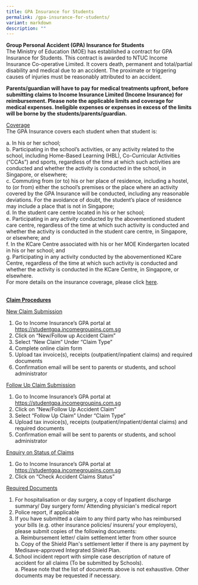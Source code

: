 ```yaml
---
title: GPA Insurance for Students
permalink: /gpa-insurance-for-students/
variant: markdown
description: ""
---
```

**Group Personal Accident (GPA) Insurance for Students** <br>
The Ministry of Education (MOE) has established a contract for GPA Insurance for Students. This contract is awarded to NTUC Income Insurance Co-operative Limited. It covers death, permanent and total/partial disability and medical due to an accident. The proximate or triggering causes of injuries must be reasonably attributed to an accident.

**Parents/guardian will have to pay for medical treatments upfront, before submitting claims to Income Insurance Limited (Income Insurance) for reimbursement. Please note the applicable limits and coverage for medical expenses. Ineligible expenses or expenses in excess of the limits will be borne by the students/parents/guardian.**

<u>Coverage</u><br>
The GPA Insurance covers each student when that student is:

a.	In his or her school; <br>
b.	Participating in the school’s activities, or any activity related to the school, including Home-Based Learning (HBL), Co-Curricular Activities (“CCAs”) and sports, regardless of the time at which such activities are conducted and whether the activity is conducted in the school, in Singapore, or elsewhere; <br>
c.	Commuting from (or to) his or her place of residence, including a hostel, to (or from) either the school’s premises or the place where an activity covered by the GPA Insurance will be conducted, including any reasonable deviations. For the avoidance of doubt, the student’s place of residence may include a place that is not in Singapore; <br>
d.	In the student care centre located in his or her school; <br>
e.	Participating in any activity conducted by the abovementioned student care centre, regardless of the time at which such activity is conducted and whether the activity is conducted in the student care centre, in Singapore, or elsewhere; and <br>
f.	In the KCare Centre associated with his or her MOE Kindergarten located in his or her school; and <br>
g.	Participating in any activity conducted by the abovementioned KCare Centre, regardless of the time at which such activity is conducted and whether the activity is conducted in the KCare Centre, in Singapore, or elsewhere. <br>
For more details on the insurance coverage, please click [here](https://www.income.com.sg/group-insurance-for-schools-and-centres-and-moe/group-personal-accident-for-students). 
<br><br>


<u><b>Claim Procedures</b></u><br>

<u>New Claim Submission </u> <br>
1.	Go to Income Insurance’s GPA portal at https://studentgpa.incomegroupins.com.sg <br>
2.	Click on “New/Follow up Accident Claim” <br>
3.	Select “New Claim” Under “Claim Type” <br>
4.	Complete online claim form <br>
5.	Upload tax invoice(s), receipts (outpatient/inpatient claims) and required documents <br>
6.	Confirmation email will be sent to parents or students, and school administrator <br>

<u>Follow Up Claim Submission </u> <br>
1.	Go to Income Insurance’s GPA portal at https://studentgpa.incomegroupins.com.sg <br>
2.	Click on “New/Follow Up Accident Claim” <br>
3.	Select “Follow Up Claim” Under “Claim Type” <br>
4.	Upload tax invoice(s), receipts (outpatient/inpatient/dental claims) and required documents <br>
5.	Confirmation email will be sent to parents or students, and school administrator <br>

<u>Enquiry on Status of Claims </u> <br>
1.	Go to Income Insurance’s GPA portal at https://studentgpa.incomegroupins.com.sg <br>
2.	Click on “Check Accident Claims Status” <br>

<u>Required Documents </u> <br>
1.	For hospitalisation or day surgery, a copy of Inpatient discharge summary/ Day surgery form/ Attending physician's medical report <br>
2.	Police report, if applicable <br>
3.	If you have submitted a claim to any third party who has reimbursed your bills (e.g. other insurance policies/ insurers/ your employers), please submit copies of the following documents: <br>
a.	Reimbursement letter/ claim settlement letter from other source <br>
b.	Copy of the Shield Plan's settlement letter if there is any payment by Medisave-approved Integrated Shield Plan. <br>
4.	School incident report with simple case description of nature of accident for all claims (To be submitted by Schools). <br>
a.	Please note that the list of documents above is not exhaustive. Other documents may be requested if necessary.